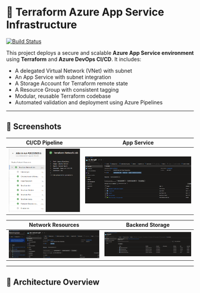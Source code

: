 # 🚀 Terraform Azure App Service Infrastructure

[![Build Status](https://dev.azure.com/AbfVentures/Website01/_apis/build/status%2Fcoco-bl.terraform-azure-infra%20(5)?branchName=main)](https://dev.azure.com/AbfVentures/Website01/_build/latest?definitionId=5&branchName=main)

This project deploys a secure and scalable **Azure App Service environment** using **Terraform** and **Azure DevOps CI/CD**. It includes:

- A delegated Virtual Network (VNet) with subnet
- An App Service with subnet integration
- A Storage Account for Terraform remote state
- A Resource Group with consistent tagging
- Modular, reusable Terraform codebase
- Automated validation and deployment using Azure Pipelines

---

## 📸 Screenshots

| CI/CD Pipeline | App Service |
|----------------|-------------|
| ![pipeline](images/pipeline.PNG) | ![azure](images/appservice.PNG) |

| Network Resources | Backend Storage |
|-------------------|-----------------|
| ![network](images/networkresources.PNG) | ![backend](images/backend.PNG) |


---

## 🧱 Architecture Overview


